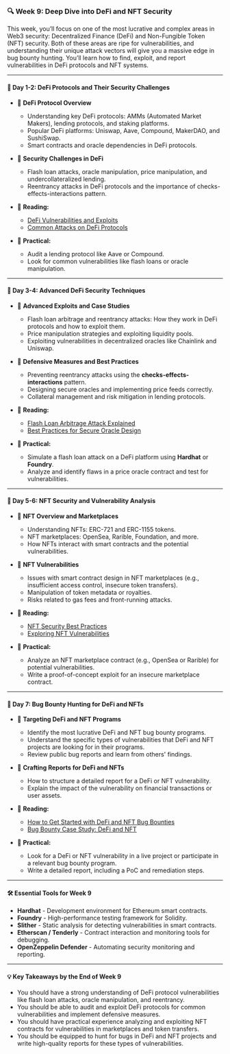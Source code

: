 ### **🔍 Week 9: Deep Dive into DeFi and NFT Security**

This week, you’ll focus on one of the most lucrative and complex areas in Web3 security: Decentralized Finance (DeFi) and Non-Fungible Token (NFT) security. Both of these areas are ripe for vulnerabilities, and understanding their unique attack vectors will give you a massive edge in bug bounty hunting. You’ll learn how to find, exploit, and report vulnerabilities in DeFi protocols and NFT systems.

---

#### **📝 Day 1-2: DeFi Protocols and Their Security Challenges**

* 📌 **DeFi Protocol Overview**

  * Understanding key DeFi protocols: AMMs (Automated Market Makers), lending protocols, and staking platforms.
  * Popular DeFi platforms: Uniswap, Aave, Compound, MakerDAO, and SushiSwap.
  * Smart contracts and oracle dependencies in DeFi protocols.
* 📌 **Security Challenges in DeFi**

  * Flash loan attacks, oracle manipulation, price manipulation, and undercollateralized lending.
  * Reentrancy attacks in DeFi protocols and the importance of checks-effects-interactions pattern.
* 📌 **Reading:**

  * [DeFi Vulnerabilities and Exploits](https://medium.com/coinmonks/defi-security-vulnerabilities-and-exploits-9a9b4368a9e7)
  * [Common Attacks on DeFi Protocols](https://www.oreilly.com/library/view/defi-security/9781492065289/)
* 📌 **Practical:**

  * Audit a lending protocol like Aave or Compound.
  * Look for common vulnerabilities like flash loans or oracle manipulation.

---

#### **📝 Day 3-4: Advanced DeFi Security Techniques**

* 📌 **Advanced Exploits and Case Studies**

  * Flash loan arbitrage and reentrancy attacks: How they work in DeFi protocols and how to exploit them.
  * Price manipulation strategies and exploiting liquidity pools.
  * Exploiting vulnerabilities in decentralized oracles like Chainlink and Uniswap.
* 📌 **Defensive Measures and Best Practices**

  * Preventing reentrancy attacks using the **checks-effects-interactions** pattern.
  * Designing secure oracles and implementing price feeds correctly.
  * Collateral management and risk mitigation in lending protocols.
* 📌 **Reading:**

  * [Flash Loan Arbitrage Attack Explained](https://blog.chain.link/flash-loan-attacks-and-how-to-defend-against-them/)
  * [Best Practices for Secure Oracle Design](https://github.com/OpenZeppelin/defender-blog/issues/1)
* 📌 **Practical:**

  * Simulate a flash loan attack on a DeFi platform using **Hardhat** or **Foundry**.
  * Analyze and identify flaws in a price oracle contract and test for vulnerabilities.

---

#### **📝 Day 5-6: NFT Security and Vulnerability Analysis**

* 📌 **NFT Overview and Marketplaces**

  * Understanding NFTs: ERC-721 and ERC-1155 tokens.
  * NFT marketplaces: OpenSea, Rarible, Foundation, and more.
  * How NFTs interact with smart contracts and the potential vulnerabilities.
* 📌 **NFT Vulnerabilities**

  * Issues with smart contract design in NFT marketplaces (e.g., insufficient access control, insecure token transfers).
  * Manipulation of token metadata or royalties.
  * Risks related to gas fees and front-running attacks.
* 📌 **Reading:**

  * [NFT Security Best Practices](https://blog.consensys.net/nft-security-best-practices-for-smart-contracts-28d68c56f4ea)
  * [Exploring NFT Vulnerabilities](https://medium.com/nft-now/security-vulnerabilities-in-nfts-and-how-to-avoid-them-7cc01b44b7da)
* 📌 **Practical:**

  * Analyze an NFT marketplace contract (e.g., OpenSea or Rarible) for potential vulnerabilities.
  * Write a proof-of-concept exploit for an insecure marketplace contract.

---

#### **📝 Day 7: Bug Bounty Hunting for DeFi and NFTs**

* 📌 **Targeting DeFi and NFT Programs**

  * Identify the most lucrative DeFi and NFT bug bounty programs.
  * Understand the specific types of vulnerabilities that DeFi and NFT projects are looking for in their programs.
  * Review public bug reports and learn from others' findings.
* 📌 **Crafting Reports for DeFi and NFTs**

  * How to structure a detailed report for a DeFi or NFT vulnerability.
  * Explain the impact of the vulnerability on financial transactions or user assets.
* 📌 **Reading:**

  * [How to Get Started with DeFi and NFT Bug Bounties](https://www.hacker101.com/)
  * [Bug Bounty Case Study: DeFi and NFT](https://www.bugcrowd.com/blog/bug-bounty-case-study-defi-nft/)
* 📌 **Practical:**

  * Look for a DeFi or NFT vulnerability in a live project or participate in a relevant bug bounty program.
  * Write a detailed report, including a PoC and remediation steps.

---

#### **🛠️ Essential Tools for Week 9**

* **Hardhat** - Development environment for Ethereum smart contracts.
* **Foundry** - High-performance testing framework for Solidity.
* **Slither** - Static analysis for detecting vulnerabilities in smart contracts.
* **Etherscan / Tenderly** - Contract interaction and monitoring tools for debugging.
* **OpenZeppelin Defender** - Automating security monitoring and reporting.

---

#### **💡 Key Takeaways by the End of Week 9**

* You should have a strong understanding of DeFi protocol vulnerabilities like flash loan attacks, oracle manipulation, and reentrancy.
* You should be able to audit and exploit DeFi protocols for common vulnerabilities and implement defensive measures.
* You should have practical experience analyzing and exploiting NFT contracts for vulnerabilities in marketplaces and token transfers.
* You should be equipped to hunt for bugs in DeFi and NFT projects and write high-quality reports for these types of vulnerabilities.
